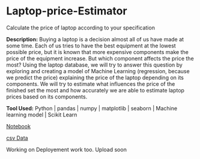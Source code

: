 # Laptop-price-Estimator
Calculate the price of laptop according to your specification

**Description:**
Buying a laptop is a decision almost all of us have made at some time. Each of us tries to have the best equipment at the lowest possible price, but it is known that more expensive components make the price of the equipment increase. But which component affects the price the most? Using the laptop database, we will try to answer this question by exploring and creating a model of Machine Learning (regression, because we predict the price) explaining the price of the laptop depending on its components. We will try to estimate what influences the price of the finished set the most and how accurately we are able to estimate laptop prices based on its components.

**Tool Used:** Python | pandas | numpy | matplotlib | seaborn | Machine learning model | Scikit Learn

[Notebook](https://github.com/khushiyadav2022/Laptop-price-Estimator/blob/5a9ae807c5ee06e2449b31b43cfb849f926a87b8/Laptop_price_predictor.ipynb)

[csv Data](https://github.com/khushiyadav2022/Laptop-price-Estimator/blob/5a9ae807c5ee06e2449b31b43cfb849f926a87b8/laptop_data.csv)

Working on Deployement work too. Upload soon





